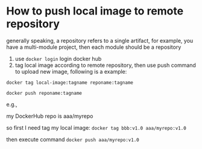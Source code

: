 # How to push local image to remote repository

generally speaking, a repository refers to a single artifact, for example, you have a multi-module project, then each module should be a repository

1. use ```docker login``` login docker hub
2. tag local image according to remote repository,   then use push command to upload new image, following is  a example:

`docker tag local-image:tagname reponame:tagname`

`docker push reponame:tagname`

e.g.,

my DockerHub repo is aaa/myrepo

so first I need tag my local image: `docker tag bbb:v1.0 aaa/myrepo:v1.0`

then execute command `docker push aaa/myrepo:v1.0`